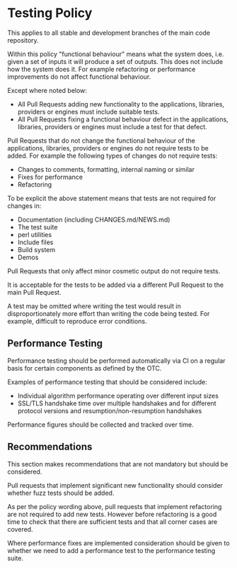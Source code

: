 Testing Policy
==============

This applies to all stable and development branches of the main code repository.

Within this policy "functional behaviour" means what the system does, i.e.
given a set of inputs it will produce a set of outputs. This does not include
how the system does it. For example refactoring or performance improvements do
not affect functional behaviour.

Except where noted below:

- All Pull Requests adding new functionality to the applications, libraries,
providers or engines must include suitable tests.
- All Pull Requests fixing a functional behaviour defect in the applications,
libraries, providers or engines must include a test for that defect.

Pull Requests that do not change the functional behaviour of the applications,
libraries, providers or engines do not require tests to be added. For example
the following types of changes do not require tests:
 - Changes to comments, formatting, internal naming or similar
 - Fixes for performance
 - Refactoring

To be explicit the above statement means that tests are not required for changes
in:
 - Documentation (including CHANGES.md/NEWS.md)
 - The test suite
 - perl utilities
 - Include files
 - Build system
 - Demos

Pull Requests that only affect minor cosmetic output do not require tests.

It is acceptable for the tests to be added via a different Pull Request to the
main Pull Request.

A test may be omitted where writing the test would result in disproportionately
more effort than writing the code being tested. For example, difficult to
reproduce error conditions.

Performance Testing
-------------------

Performance testing should be performed automatically via CI on a regular basis
for certain components as defined by the OTC.

Examples of performance testing that should be considered include:
- Individual algorithm performance operating over different input sizes
- SSL/TLS handshake time over multiple handshakes and for different protocol
versions and resumption/non-resumption handshakes

Performance figures should be collected and tracked over time.

Recommendations
---------------

This section makes recommendations that are not mandatory but should be
considered.

Pull requests that implement significant new functionality should consider
whether fuzz tests should be added.

As per the policy wording above, pull requests that implement refactoring are
not required to add new tests. However before refactoring is a good time to
check that there are sufficient tests and that all corner cases are covered.

Where performance fixes are implemented consideration should be given to whether
we need to add a performance test to the performance testing suite.
